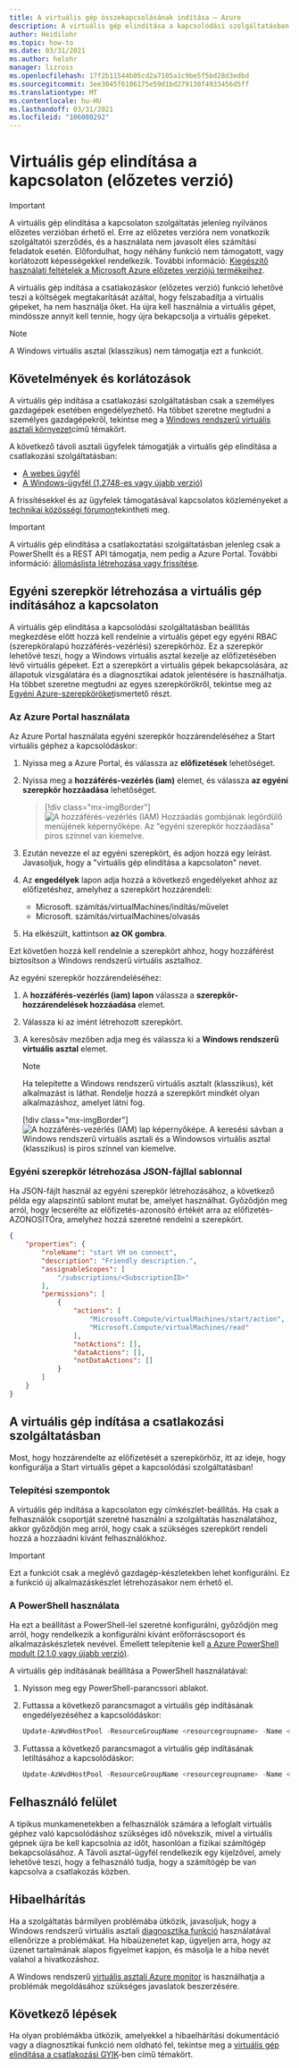 ```yaml
---
title: A virtuális gép összekapcsolásának indítása – Azure
description: A virtuális gép elindítása a kapcsolódási szolgáltatásban.
author: Heidilohr
ms.topic: how-to
ms.date: 03/31/2021
ms.author: helohr
manager: lizross
ms.openlocfilehash: 17f2b11544b05cd2a7105a1c9be5f5bd28d3edbd
ms.sourcegitcommit: 3ee3045f6106175e59d1bd279130f4933456d5ff
ms.translationtype: MT
ms.contentlocale: hu-HU
ms.lasthandoff: 03/31/2021
ms.locfileid: "106080292"
---
```

# <a name="start-virtual-machine-on-connect-preview"></a>Virtuális gép elindítása a kapcsolaton (előzetes verzió)

> [!IMPORTANT]
> A virtuális gép elindítása a kapcsolaton szolgáltatás jelenleg nyilvános előzetes verzióban érhető el.
> Erre az előzetes verzióra nem vonatkozik szolgáltatói szerződés, és a használata nem javasolt éles számítási feladatok esetén. Előfordulhat, hogy néhány funkció nem támogatott, vagy korlátozott képességekkel rendelkezik. További információ: [Kiegészítő használati feltételek a Microsoft Azure előzetes verziójú termékeihez](https://azure.microsoft.com/support/legal/preview-supplemental-terms/).

A virtuális gép indítása a csatlakozáskor (előzetes verzió) funkció lehetővé teszi a költségek megtakarítását azáltal, hogy felszabadítja a virtuális gépeket, ha nem használja őket. Ha újra kell használnia a virtuális gépet, mindössze annyit kell tennie, hogy újra bekapcsolja a virtuális gépeket.

>[!NOTE]
>A Windows virtuális asztal (klasszikus) nem támogatja ezt a funkciót.

## <a name="requirements-and-limitations"></a>Követelmények és korlátozások

A virtuális gép indítása a csatlakozási szolgáltatásban csak a személyes gazdagépek esetében engedélyezhető. Ha többet szeretne megtudni a személyes gazdagépekről, tekintse meg a [Windows rendszerű virtuális asztali környezet](environment-setup.md#host-pools)című témakört.

A következő távoli asztali ügyfelek támogatják a virtuális gép elindítása a csatlakozási szolgáltatásban:

- [A webes ügyfél](connect-web.md)
- [A Windows-ügyfél (1,2748-es vagy újabb verzió)](connect-windows-7-10.md)

A frissítésekkel és az ügyfelek támogatásával kapcsolatos közleményeket a [technikai közösségi fórumon](https://aka.ms/wvdtc)tekintheti meg.

>[!IMPORTANT]
>A virtuális gép elindítása a csatlakoztatási szolgáltatásban jelenleg csak a PowerShellt és a REST API támogatja, nem pedig a Azure Portal. További információ: [állomáslista létrehozása vagy frissítése](/rest/api/desktopvirtualization/hostpools/createorupdate).

## <a name="create-a-custom-role-for-start-vm-on-connect"></a>Egyéni szerepkör létrehozása a virtuális gép indításához a kapcsolaton

A virtuális gép elindítása a kapcsolódási szolgáltatásban beállítás megkezdése előtt hozzá kell rendelnie a virtuális gépet egy egyéni RBAC (szerepköralapú hozzáférés-vezérlési) szerepkörhöz. Ez a szerepkör lehetővé teszi, hogy a Windows virtuális asztal kezelje az előfizetésében lévő virtuális gépeket. Ezt a szerepkört a virtuális gépek bekapcsolására, az állapotuk vizsgálatára és a diagnosztikai adatok jelentésére is használhatja. Ha többet szeretne megtudni az egyes szerepkörökről, tekintse meg az [Egyéni Azure-szerepköröket](../role-based-access-control/custom-roles.md)ismertető részt.

### <a name="use-the-azure-portal"></a>Az Azure Portal használata

Az Azure Portal használata egyéni szerepkör hozzárendeléséhez a Start virtuális géphez a kapcsolódáskor:

1. Nyissa meg a Azure Portal, és válassza az **előfizetések** lehetőséget.

2. Nyissa meg a **hozzáférés-vezérlés (iam)** elemet, és válassza **az egyéni szerepkör hozzáadása** lehetőséget.

    > [!div class="mx-imgBorder"]
    > ![A hozzáférés-vezérlés (IAM) Hozzáadás gombjának legördülő menüjének képernyőképe. Az "egyéni szerepkör hozzáadása" piros színnel van kiemelve.](media/add-custom-role.png)

3. Ezután nevezze el az egyéni szerepkört, és adjon hozzá egy leírást. Javasoljuk, hogy a "virtuális gép elindítása a kapcsolaton" nevet.

4. Az **engedélyek** lapon adja hozzá a következő engedélyeket ahhoz az előfizetéshez, amelyhez a szerepkört hozzárendeli: 
 
   - Microsoft. számítás/virtualMachines/indítás/művelet
   - Microsoft. számítás/virtualMachines/olvasás

5. Ha elkészült, kattintson **az OK gombra**.

Ezt követően hozzá kell rendelnie a szerepkört ahhoz, hogy hozzáférést biztosítson a Windows rendszerű virtuális asztalhoz.

Az egyéni szerepkör hozzárendeléséhez:

1. A **hozzáférés-vezérlés (iam) lapon** válassza a **szerepkör-hozzárendelések hozzáadása** elemet.

2. Válassza ki az imént létrehozott szerepkört.

3. A keresősáv mezőben adja meg és válassza ki a **Windows rendszerű virtuális asztal** elemet.

      >[!NOTE]
      >Ha telepítette a Windows rendszerű virtuális asztalt (klasszikus), két alkalmazást is láthat. Rendelje hozzá a szerepkört mindkét olyan alkalmazáshoz, amelyet látni fog.
      >
      > [!div class="mx-imgBorder"]
      > ![A hozzáférés-vezérlés (IAM) lap képernyőképe. A keresési sávban a Windows rendszerű virtuális asztali és a Windowsos virtuális asztal (klasszikus) is piros színnel van kiemelve.](media/add-role-assignment.png)

### <a name="create-a-custom-role-with-a-json-file-template"></a>Egyéni szerepkör létrehozása JSON-fájllal sablonnal

Ha JSON-fájlt használ az egyéni szerepkör létrehozásához, a következő példa egy alapszintű sablont mutat be, amelyet használhat. Győződjön meg arról, hogy lecserélte az előfizetés-azonosító értékét arra az előfizetés-AZONOSÍTÓra, amelyhez hozzá szeretné rendelni a szerepkört.

```json
{
    "properties": {
        "roleName": "start VM on connect",
        "description": "Friendly description.",
        "assignableScopes": [
            "/subscriptions/<SubscriptionID>"
        ],
        "permissions": [
            {
                "actions": [
                    "Microsoft.Compute/virtualMachines/start/action",
                    "Microsoft.Compute/virtualMachines/read"
                ],
                "notActions": [],
                "dataActions": [],
                "notDataActions": []
            }
        ]
    }
}
```

## <a name="configure-the-start-vm-on-connect-feature"></a>A virtuális gép indítása a csatlakozási szolgáltatásban

Most, hogy hozzárendelte az előfizetését a szerepkörhöz, itt az ideje, hogy konfigurálja a Start virtuális gépet a kapcsolódási szolgáltatásban!

### <a name="deployment-considerations"></a>Telepítési szempontok 

A virtuális gép indítása a kapcsolaton egy címkészlet-beállítás. Ha csak a felhasználók csoportját szeretné használni a szolgáltatás használatához, akkor győződjön meg arról, hogy csak a szükséges szerepkört rendeli hozzá a hozzáadni kívánt felhasználókhoz.

>[!IMPORTANT]
> Ezt a funkciót csak a meglévő gazdagép-készletekben lehet konfigurálni. Ez a funkció új alkalmazáskészlet létrehozásakor nem érhető el.

### <a name="use-powershell"></a>A PowerShell használata

Ha ezt a beállítást a PowerShell-lel szeretné konfigurálni, győződjön meg arról, hogy rendelkezik a konfigurálni kívánt erőforráscsoport és alkalmazáskészletek nevével. Emellett telepítenie kell [a Azure PowerShell modult (2.1.0 vagy újabb verzió)](https://www.powershellgallery.com/packages/Az.DesktopVirtualization/2.1.0).

A virtuális gép indításának beállítása a PowerShell használatával:

1. Nyisson meg egy PowerShell-parancssori ablakot.

2. Futtassa a következő parancsmagot a virtuális gép indításának engedélyezéséhez a kapcsolódáskor:

    ```powershell
    Update-AzWvdHostPool -ResourceGroupName <resourcegroupname> -Name <hostpoolname> -StartVMOnConnect:$true
    ```

3. Futtassa a következő parancsmagot a virtuális gép indításának letiltásához a kapcsolódáskor:

    ```powershell
    Update-AzWvdHostPool -ResourceGroupName <resourcegroupname> -Name <hostpoolname> -StartVMOnConnect:$false
    ```

## <a name="user-experience"></a>Felhasználó felület

A tipikus munkamenetekben a felhasználók számára a lefoglalt virtuális géphez való kapcsolódáshoz szükséges idő növekszik, mivel a virtuális gépnek újra be kell kapcsolnia az időt, hasonlóan a fizikai számítógép bekapcsolásához. A Távoli asztal-ügyfél rendelkezik egy kijelzővel, amely lehetővé teszi, hogy a felhasználó tudja, hogy a számítógép be van kapcsolva a csatlakozás közben.

## <a name="troubleshooting"></a>Hibaelhárítás

Ha a szolgáltatás bármilyen problémába ütközik, javasoljuk, hogy a Windows rendszerű virtuális asztali [diagnosztika funkció](diagnostics-log-analytics.md) használatával ellenőrizze a problémákat. Ha hibaüzenetet kap, ügyeljen arra, hogy az üzenet tartalmának alapos figyelmet kapjon, és másolja le a hiba nevét valahol a hivatkozáshoz.

A Windows rendszerű [virtuális asztali Azure monitor](azure-monitor.md) is használhatja a problémák megoldásához szükséges javaslatok beszerzésére.

## <a name="next-steps"></a>Következő lépések

Ha olyan problémákba ütközik, amelyekkel a hibaelhárítási dokumentáció vagy a diagnosztikai funkció nem oldható fel, tekintse meg a [virtuális gép elindítása a csatlakozási GYIK](start-virtual-machine-connect-faq.md)-ben című témakört.